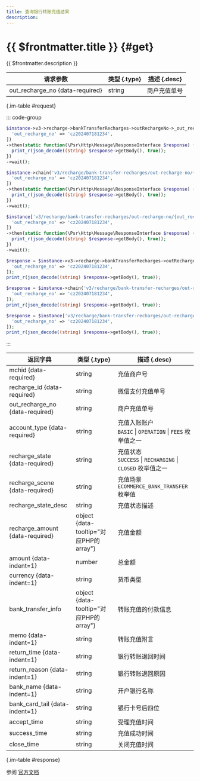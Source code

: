 ```yaml
---
title: 查询银行转账充值结果
description: 
---
```


# {{ $frontmatter.title }} {#get}

{{ $frontmatter.description }}

| 请求参数 | 类型 {.type} | 描述 {.desc}
| --- | --- | ---
| out_recharge_no {data-required} | string | 商户充值单号

{.im-table #request}

::: code-group

```php [异步纯链式]
$instance->v3->recharge->bankTransferRecharges->outRechargeNo->_out_recharge_no_->getAsync([
  'out_recharge_no' => 'cz202407181234',
])
->then(static function(\Psr\Http\Message\ResponseInterface $response) {
  print_r(json_decode((string) $response->getBody(), true));
})
->wait();
```

```php [异步声明式]
$instance->chain('v3/recharge/bank-transfer-recharges/out-recharge-no/{out_recharge_no}')->getAsync([
  'out_recharge_no' => 'cz202407181234',
])
->then(static function(\Psr\Http\Message\ResponseInterface $response) {
  print_r(json_decode((string) $response->getBody(), true));
})
->wait();
```

```php [异步属性式]
$instance['v3/recharge/bank-transfer-recharges/out-recharge-no/{out_recharge_no}']->getAsync([
  'out_recharge_no' => 'cz202407181234',
])
->then(static function(\Psr\Http\Message\ResponseInterface $response) {
  print_r(json_decode((string) $response->getBody(), true));
})
->wait();
```

```php [同步纯链式]
$response = $instance->v3->recharge->bankTransferRecharges->outRechargeNo->_out_recharge_no_->get([
  'out_recharge_no' => 'cz202407181234',
]);
print_r(json_decode((string) $response->getBody(), true));
```

```php [同步声明式]
$response = $instance->chain('v3/recharge/bank-transfer-recharges/out-recharge-no/{out_recharge_no}')->get([
  'out_recharge_no' => 'cz202407181234',
]);
print_r(json_decode((string) $response->getBody(), true));
```

```php [同步属性式]
$response = $instance['v3/recharge/bank-transfer-recharges/out-recharge-no/{out_recharge_no}']->get([
  'out_recharge_no' => 'cz202407181234',
]);
print_r(json_decode((string) $response->getBody(), true));
```

:::

| 返回字典 | 类型 {.type} | 描述 {.desc}
| --- | --- | ---
| mchid {data-required} | string | 充值商户号
| recharge_id {data-required} | string | 微信支付充值单号
| out_recharge_no {data-required} | string | 商户充值单号
| account_type {data-required} | string | 充值入账账户<br/>`BASIC` \| `OPERATION` \| `FEES` 枚举值之一
| recharge_state {data-required} | string | 充值状态<br/>`SUCCESS` \| `RECHARGING` \| `CLOSED` 枚举值之一
| recharge_scene {data-required} | string | 充值场景<br/>`ECOMMERCE_BANK_TRANSFER` 枚举值
| recharge_state_desc | string | 充值状态描述
| recharge_amount {data-required} | object {data-tooltip="对应PHP的array"} | 充值金额
| amount {data-indent=1} | number | 总金额
| currency {data-indent=1} | string | 货币类型
| bank_transfer_info | object {data-tooltip="对应PHP的array"} | 转账充值的付款信息
| memo {data-indent=1} | string | 转账充值附言
| return_time {data-indent=1} | string | 银行转账退回时间
| return_reason {data-indent=1} | string | 银行转账退回原因
| bank_name {data-indent=1} | string | 开户银行名称
| bank_card_tail {data-indent=1} | string | 银行卡号后四位
| accept_time | string | 受理充值时间
| success_time | string | 充值成功时间
| close_time | string | 关闭充值时间

{.im-table #response}

参阅 [官方文档](https://pay.weixin.qq.com/doc/v3/merchant/4012585430)
